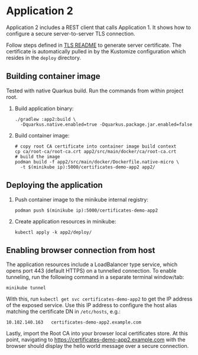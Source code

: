 # Application 2

Application 2 includes a REST client that calls Application 1.
It shows how to configure a secure server-to-server TLS connection.

Follow steps defined in [TLS README](./deploy/tls/README.md) to generate server
certificate. The certificate is automatically pulled in by the Kustomize
configuration which resides in the `deploy` directory.

## Building container image

Tested with native Quarkus build. Run the commands from within project root.

1. Build application binary:
   ```
   ./gradlew :app2:build \
     -Dquarkus.native.enabled=true -Dquarkus.package.jar.enabled=false
   ```
2. Build container image:
   ```
   # copy root CA certificate into container image build context
   cp ca/root-ca/root-ca.crt app2/src/main/docker/ca/root-ca.crt
   # build the image
   podman build -f app2/src/main/docker/Dockerfile.native-micro \
     -t $(minikube ip):5000/certificates-demo-app2 app2/
   ```

## Deploying the application

1. Push container image to the minikube internal registry:
   ```
   podman push $(minikube ip):5000/certificates-demo-app2
   ```
2. Create application resources in minikube:
   ```
   kubectl apply -k app2/deploy/
   ```

## Enabling browser connection from host

The application resources include a LoadBalancer type service, which opens
port 443 (default HTTPS) on a tunnelled connection. To enable tunneling,
run the following command in a separate terminal window/tab:

```
minikube tunnel
```

With this, run `kubectl get svc certificates-demo-app2` to get the IP address
of the exposed service. Use this IP address to configure the host alias matching
the certificate DN in `/etc/hosts`, e.g.:

```
10.102.140.163   certificates-demo-app2.example.com
```

Lastly, import the Root CA into your browser local certificates store.
At this point, navigating to https://certificates-demo-app2.example.com with
the browser should display the hello world message over a secure connection.
